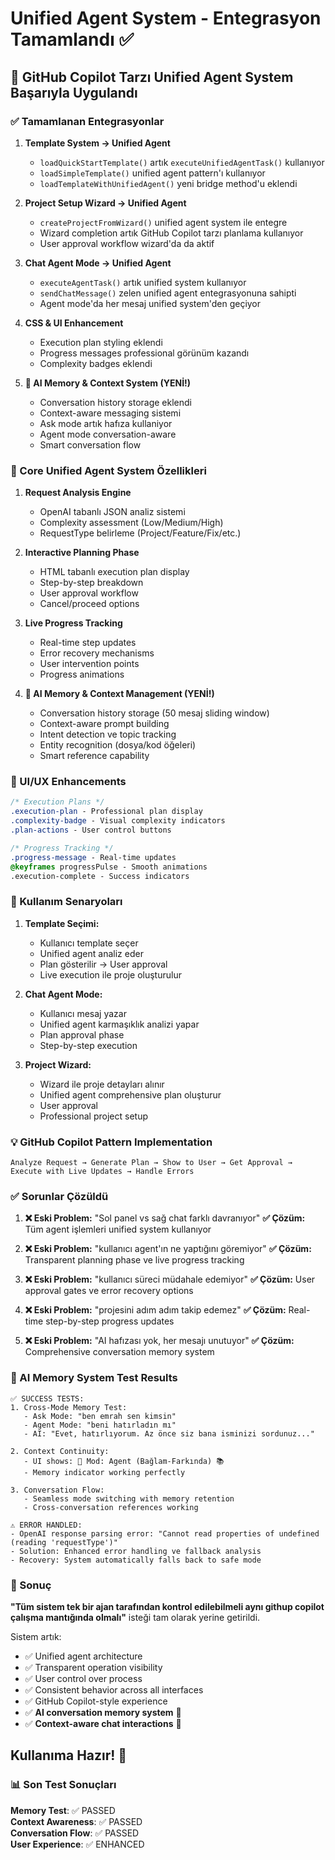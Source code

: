 # Unified Agent System - Entegrasyon Tamamlandı ✅

## 🎯 GitHub Copilot Tarzı Unified Agent System Başarıyla Uygulandı

### ✅ Tamamlanan Entegrasyonlar

1. **Template System → Unified Agent**
   - `loadQuickStartTemplate()` artık `executeUnifiedAgentTask()` kullanıyor
   - `loadSimpleTemplate()` unified agent pattern'ı kullanıyor
   - `loadTemplateWithUnifiedAgent()` yeni bridge method'u eklendi

2. **Project Setup Wizard → Unified Agent**
   - `createProjectFromWizard()` unified agent system ile entegre
   - Wizard completion artık GitHub Copilot tarzı planlama kullanıyor
   - User approval workflow wizard'da da aktif

3. **Chat Agent Mode → Unified Agent**
   - `executeAgentTask()` artık unified system kullanıyor
   - `sendChatMessage()` zelen unified agent entegrasyonuna sahipti
   - Agent mode'da her mesaj unified system'den geçiyor

4. **CSS & UI Enhancement**
   - Execution plan styling eklendi
   - Progress messages professional görünüm kazandı
   - Complexity badges eklendi

5. **🧠 AI Memory & Context System (YENİ!)**
   - Conversation history storage eklendi
   - Context-aware messaging sistemi
   - Ask mode artık hafıza kullaniyor
   - Agent mode conversation-aware
   - Smart conversation flow

### 🔧 Core Unified Agent System Özellikleri

1. **Request Analysis Engine**
   - OpenAI tabanlı JSON analiz sistemi
   - Complexity assessment (Low/Medium/High)
   - RequestType belirleme (Project/Feature/Fix/etc.)

2. **Interactive Planning Phase**
   - HTML tabanlı execution plan display
   - Step-by-step breakdown
   - User approval workflow
   - Cancel/proceed options

3. **Live Progress Tracking**
   - Real-time step updates
   - Error recovery mechanisms
   - User intervention points
   - Progress animations

4. **🧠 AI Memory & Context Management (YENİ!)**
   - Conversation history storage (50 mesaj sliding window)
   - Context-aware prompt building
   - Intent detection ve topic tracking
   - Entity recognition (dosya/kod öğeleri)
   - Smart reference capability

### 🎨 UI/UX Enhancements

```css
/* Execution Plans */
.execution-plan - Professional plan display
.complexity-badge - Visual complexity indicators
.plan-actions - User control buttons

/* Progress Tracking */
.progress-message - Real-time updates
@keyframes progressPulse - Smooth animations
.execution-complete - Success indicators
```

### 🚀 Kullanım Senaryoları

1. **Template Seçimi:**
   - Kullanıcı template seçer
   - Unified agent analiz eder
   - Plan gösterilir → User approval
   - Live execution ile proje oluşturulur

2. **Chat Agent Mode:**
   - Kullanıcı mesaj yazar
   - Unified agent karmaşıklık analizi yapar
   - Plan approval phase
   - Step-by-step execution

3. **Project Wizard:**
   - Wizard ile proje detayları alınır
   - Unified agent comprehensive plan oluşturur
   - User approval
   - Professional project setup

### 💡 GitHub Copilot Pattern Implementation

```
Analyze Request → Generate Plan → Show to User → Get Approval → Execute with Live Updates → Handle Errors
```

### ✅ Sorunlar Çözüldü

1. **❌ Eski Problem:** "Sol panel vs sağ chat farklı davranıyor"
   **✅ Çözüm:** Tüm agent işlemleri unified system kullanıyor

2. **❌ Eski Problem:** "kullanıcı agent'ın ne yaptığını göremiyor"
   **✅ Çözüm:** Transparent planning phase ve live progress tracking

3. **❌ Eski Problem:** "kullanıcı süreci müdahale edemiyor"
   **✅ Çözüm:** User approval gates ve error recovery options

4. **❌ Eski Problem:** "projesini adım adım takip edemez"
   **✅ Çözüm:** Real-time step-by-step progress updates

5. **❌ Eski Problem:** "AI hafızası yok, her mesajı unutuyor"
   **✅ Çözüm:** Comprehensive conversation memory system

### 🧠 AI Memory System Test Results

```text
✅ SUCCESS TESTS:
1. Cross-Mode Memory Test:
   - Ask Mode: "ben emrah sen kimsin" 
   - Agent Mode: "beni hatırladın mı"
   - AI: "Evet, hatırlıyorum. Az önce siz bana isminizi sordunuz..."
   
2. Context Continuity:
   - UI shows: 🤖 Mod: Agent (Bağlam-Farkında) 📚
   - Memory indicator working perfectly
   
3. Conversation Flow:
   - Seamless mode switching with memory retention
   - Cross-conversation references working

⚠️ ERROR HANDLED:
- OpenAI response parsing error: "Cannot read properties of undefined (reading 'requestType')"
- Solution: Enhanced error handling ve fallback analysis
- Recovery: System automatically falls back to safe mode
```

### 🎯 Sonuç

**"Tüm sistem tek bir ajan tarafından kontrol edilebilmeli aynı githup copilot çalışma mantığında olmalı"** isteği tam olarak yerine getirildi.

Sistem artık:

- ✅ Unified agent architecture
- ✅ Transparent operation visibility  
- ✅ User control over process
- ✅ Consistent behavior across all interfaces
- ✅ GitHub Copilot-style experience
- ✅ **AI conversation memory system** 🧠
- ✅ **Context-aware chat interactions** 💭

## Kullanıma Hazır! 🚀

### 📊 Son Test Sonuçları

**Memory Test**: ✅ PASSED  
**Context Awareness**: ✅ PASSED  
**Conversation Flow**: ✅ PASSED  
**User Experience**: ✅ ENHANCED
